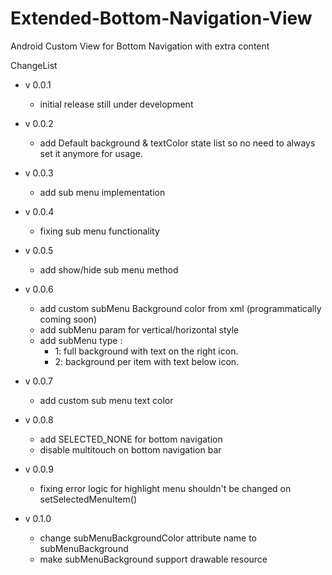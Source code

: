 # Extended-Bottom-Navigation-View
Android Custom View for Bottom Navigation with extra content

ChangeList
- v 0.0.1
  - initial release still under development

- v 0.0.2
  - add Default background & textColor state list so no need to always set it anymore for usage.

- v 0.0.3
  - add sub menu implementation
  
- v 0.0.4
  - fixing sub menu functionality
  
- v 0.0.5
  - add show/hide sub menu method
  
- v 0.0.6
  - add custom subMenu Background color from xml (programmatically coming soon)
  - add subMenu param for vertical/horizontal style
  - add subMenu type :
    - 1: full background with text on the right icon.
    - 2: background per item with text below icon.

- v 0.0.7
  - add custom sub menu text color
  
- v 0.0.8
  - add SELECTED_NONE for bottom navigation
  - disable multitouch on bottom navigation bar
  
- v 0.0.9
  - fixing error logic for highlight menu shouldn't be changed on setSelectedMenuItem()
  
- v 0.1.0
  - change subMenuBackgroundColor attribute name to subMenuBackground
  - make subMenuBackground support drawable resource